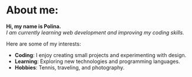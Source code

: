 # About me:

**Hi, my name is Polina.**  
_I am currently learning web development and improving my coding skills._

Here are some of my interests:

- **Coding**: I enjoy creating small projects and experimenting with design.
- **Learning**: Exploring new technologies and programming languages.
- **Hobbies**: Tennis, traveling, and photography.
